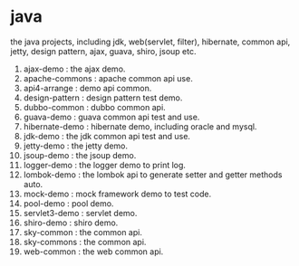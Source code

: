 # java
the java projects, including jdk, web(servlet, filter), hibernate, common api, jetty, design pattern, ajax, guava, shiro, jsoup etc.

1. ajax-demo : the ajax demo.
2. apache-commons : apache common api use.
3. api4-arrange : demo api common.
4. design-pattern : design pattern test demo.
5. dubbo-common : dubbo common api.
6. guava-demo : guava common api test and use.
7. hibernate-demo : hibernate demo, including oracle and mysql.
8. jdk-demo : the jdk common api test and use.
9. jetty-demo : the jetty demo.
10. jsoup-demo : the jsoup demo.
11. logger-demo : the logger demo to print log.
12. lombok-demo : the lombok api to generate setter and getter methods auto.
13. mock-demo : mock framework demo to test code.
14. pool-demo : pool demo.
15. servlet3-demo : servlet demo.
16. shiro-demo : shiro demo.
17. sky-common : the common api.
18. sky-commons : the common api.
19. web-common : the web common api.

